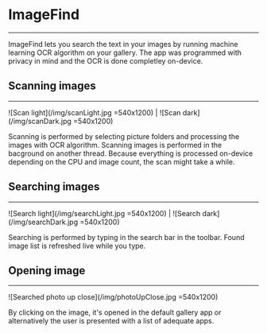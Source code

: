 # ImageFind
____

ImageFind lets you search the text in your images by running machine learning OCR algorithm on your gallery.
The app was programmed with privacy in mind and the OCR is done completley on-device.

## Scanning images
-----
![Scan light](/img/scanLight.jpg =540x1200) | ![Scan dark](/img/scanDark.jpg =540x1200)

Scanning is performed by selecting picture folders and processing the images with OCR algorithm. Scanning images is performed in the bacground on another thread. Because everything is processed on-device depending on the CPU and image count, the scan might take a while.

## Searching images
-----
![Search light](/img/searchLight.jpg =540x1200) | ![Search dark](/img/searchDark.jpg =540x1200)

Searching is performed by typing in the search bar in the toolbar. Found image list is refreshed live while you type.

## Opening image
-----
![Searched photo up close](/img/photoUpClose.jpg =540x1200)

By clicking on the image, it's opened in the default gallery app or alternatively the user is presented with a list of adequate apps.
